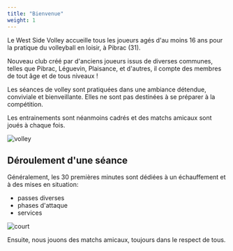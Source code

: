 ```yaml
---
title: "Bienvenue"
weight: 1
---
```


Le West Side Volley accueille tous les joueurs agés d'au moins 16 ans pour la pratique du volleyball en loisir, à Pibrac (31).

Nouveau club créé par d'anciens joueurs issus de diverses communes, telles que Pibrac, Léguevin, Plaisance, et d'autres, il compte des membres de tout âge et de tous niveaux ! 

Les séances de volley sont pratiquées dans une ambiance détendue, conviviale et bienveillante. Elles ne sont pas destinées à se préparer à la compétition.

Les entrainements sont néanmoins cadrés et des matchs amicaux sont joués à chaque fois.

![volley](images/player.webp)

## Déroulement d'une séance

Généralement, les 30 premières minutes sont dédiées à un échauffement et à des mises en situation:
- passes diverses
- phases d'attaque
- services

![court](images/recep.webp)

Ensuite, nous jouons des matchs amicaux, toujours dans le respect de tous.